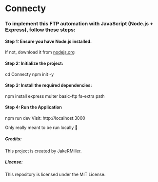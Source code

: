# **Connecty**

### To implement this FTP automation with JavaScript (Node.js + Express), follow these steps:

#### Step 1: Ensure you have Node.js installed. 
If not, download it from [nodejs.org](https://nodejs.org/)

#### Step 2: Initialize the project:
cd Connecty
npm init -y

#### Step 3: Install the required dependencies:
npm install express multer basic-ftp fs-extra path

#### Step 4: Run the Application
npm run dev
Visit: http://localhost:3000

Only really meant to be run locally 🚀

##### Credits:
This project is created by JakeRMiller. 
##### License:
This repository is licensed under the MIT License.

